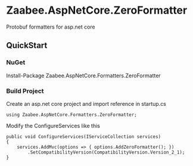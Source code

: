 # Zaabee.AspNetCore.ZeroFormatter

Protobuf formatters for asp.net core

## QuickStart

### NuGet

Install-Package Zaabee.AspNetCore.Formatters.ZeroFormatter

### Build Project

Create an asp.net core project and import reference in startup.cs

```CSharp
using Zaabee.AspNetCore.Formatters.ZeroFormatter;
```

Modify the ConfigureServices like this

```CSharp
public void ConfigureServices(IServiceCollection services)
{
    services.AddMvc(options => { options.AddZeroFormatter(); })
        .SetCompatibilityVersion(CompatibilityVersion.Version_2_1);
}
```

